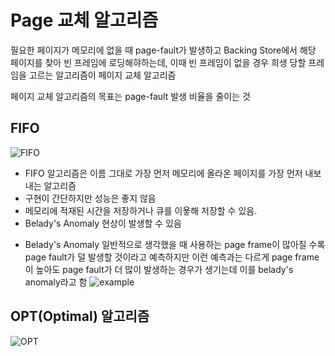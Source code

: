 # Page 교체 알고리즘

필요한 페이지가 메모리에 없을 때 page-fault가 발생하고 Backing Store에서 해당 페이지를 찾아 빈 프레임에 로딩해햐하는데, 이때 빈 프레임이 없을 경우 희생 당할  프레임을 고르는 알고리즘이 페이지 교체 알고리즘

페이지 교체 알고리즘의 목표는 page-fault 발생 비율을 줄이는 것

## FIFO

![FIFO](https://blog.kakaocdn.net/dn/bGqpiD/btrpdovhuvd/9JIyEkk7DUmK6uCeO2ud40/img.png)
- FIFO 알고리즘은 이름 그대로 가장 먼저 메모리에 올라온 페이지를 가장 먼저 내보내는 알고리즘
- 구현이 간단하지만 성능은 좋지 않음
- 메모리에 적재된 시간을 저장하거나 큐를 이욯해 저장할 수 있음.
- Belady's Anomaly 현상이 발생할 수 있음

* Belady's Anomaly
일반적으로 생각했을 때 사용하는 page frame이 많아질 수록 page fault가 덜 발생할 것이라고 예측하지만 이런 예측과는 다르게 page frame이 높아도 page fault가 더 많이 발생하는 경우가 생기는데 이를 belady's anomaly라고 함
![example](https://mblogthumb-phinf.pstatic.net/data42/2008/11/11/49/belady%2527s-anomaly_cookatrice.gif?type=w800)

## OPT(Optimal) 알고리즘

![OPT](https://blog.kakaocdn.net/dn/etkbwZ/btro8wOpRuo/yrVmZdpsBI8PienpO92bc0/img.png)

